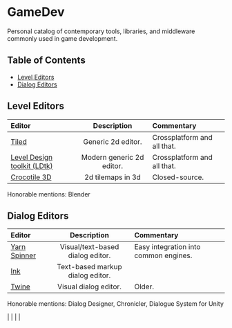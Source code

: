 # GameDev
Personal catalog of contemporary tools, libraries, and middleware commonly used in game development.

## Table of Contents
- [Level Editors](#level-editors)
- [Dialog Editors](#dialog-editors)

## Level Editors
| Editor | Description | Commentary |
|:---|:---:|:---|
| [Tiled](https://github.com/mapeditor/tiled) | Generic 2d editor. | Crossplatform and all that. |
| [Level Design toolkit (LDtk)](https://github.com/deepnight/ldtk) | Modern generic 2d editor. | Crossplatform and all that. |
| [Crocotile 3D](https://crocotile3d.com/) | 2d tilemaps in 3d | Closed-source. |

Honorable mentions: Blender

## Dialog Editors
| Editor | Description | Commentary |
|:---|:---:|:---|
| [Yarn Spinner](https://github.com/YarnSpinnerTool/YarnSpinner) | Visual/text-based dialog editor. | Easy integration into common engines. |
| [Ink](https://github.com/inkle/ink) | Text-based markup dialog editor. |  |
| [Twine](https://github.com/klembot/twinejs) | Visual dialog editor. | Older. |

Honorable mentions: Dialog Designer, Chronicler, Dialogue System for Unity



| []() |  |  |
